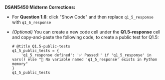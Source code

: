 **DSAN5450 Midterm Corrections:**

* For **Question 1.6**: click "Show Code" and then replace `q1_5_response` with `q1_6_response`
* *(Optional)* You can create a new code cell under the **Q1.5-response** cell and copy-and-paste the following code, to create a public test for Q1.5:

  ```
  # @title Q1.5-public-tests
  q1_5_public_tests = {
      'q1_5_response defined': '✅ Passed!' if 'q1_5_response' in vars() else "🔲 No variable named 'q1_5_response' exists in Python memory"
  }
  q1_5_public_tests
  ```
